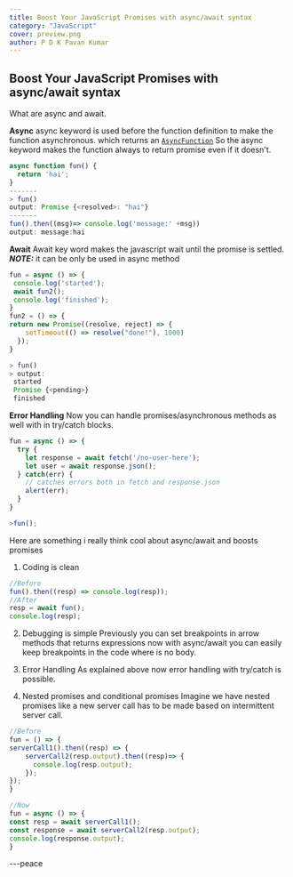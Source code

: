```yaml
---
title: Boost Your JavaScript Promises with async/await syntax
category: "JavaScript"
cover: preview.png
author: P D K Pavan Kumar
---
```


## Boost Your JavaScript Promises with async/await syntax

What are async and await.

**Async**
async keyword is used  before the function definition to make the function asynchronous. which returns an [
`AsyncFunction`](https://developer.mozilla.org/en-US/docs/Web/JavaScript/Reference/Global_Objects/AsyncFunction) 
So the async keyword makes the function always to return promise even if it doesn't.

```javascript
async function fun() {
  return 'hai';
}
-------
> fun()
output: Promise {<resolved>: "hai"}
-------
fun().then((msg)=> console.log('message:' +msg))
output: message:hai
```
**Await**
Await key word makes the javascript wait until the promise is settled.
***NOTE:*** it can be only be used in async method
```javascript
fun = async () => {
 console.log('started');
 await fun2();
 console.log('finished');
}
fun2 = () => {
return new Promise((resolve, reject) => {
    setTimeout(() => resolve("done!"), 1000)
  });
}

> fun()
> output:
 started
 Promise {<pending>}
 finished
```
**Error Handling**
Now you can handle promises/asynchronous methods as well with in try/catch blocks.
```javascript
fun = async () => {
  try {
    let response = await fetch('/no-user-here');
    let user = await response.json();
  } catch(err) {
    // catches errors both in fetch and response.json
    alert(err);
  }
}

>fun();
```
Here are something i really think cool about async/await and boosts promises
1. Coding is clean
```javascript
//Before
fun().then((resp) => console.log(resp));
//After 
resp = await fun();
console.log(resp);
```
2. Debugging is simple
Previously  you can set breakpoints in arrow methods that returns expressions now with async/await you can easily keep breakpoints in the code where is no body.

3. Error Handling
As explained above now error handling with try/catch is possible.
4. Nested promises and conditional promises
Imagine we have nested promises like a new server call has to be made based on intermittent server call. 
```javascript
//Before
fun = () => {
serverCall1().then((resp) => {
    serverCall2(resp.output).then((resp)=> {
      console.log(resp.output);
    });
});
}

//Now 
fun = async () => {
const resp = await serverCall1();
const response = await serverCall2(resp.output);
console.log(response.output);
}
```
---peace